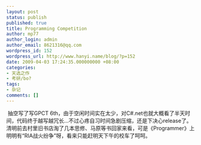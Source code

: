 ```yaml
---
layout: post
status: publish
published: true
title: Programming Competition
author: mp77
author_login: admin
author_email: 8621316@qq.com
wordpress_id: 152
wordpress_url: http://www.hanyi.name/blog/?p=152
date: 2009-04-03 17:24:35.000000000 +08:00
categories:
- 天选之作
- 考研/bo?
tags:
- 杂记
comments: []
---
```

 抽空写了写GPCT 6th，由于空闲时间实在太少，对C#.net也就大概看了半天时间，代码终于越写越冗长...不过心疼自习时间急剧压缩，还是下决心release了。清明前去村里旧书店淘了几本思修、马原等书回家来看，可是《Programmer》上明明有“RIA战火纷争”呀，看来只能赶明天下午的校车了呵呵。
